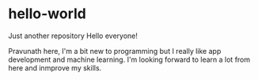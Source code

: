 # hello-world
Just another repository
Hello everyone!

Pravunath here, I'm a bit new to programming but I really like app development and machine learning.
I'm looking forward to learn a lot from here and inmprove my skills.


